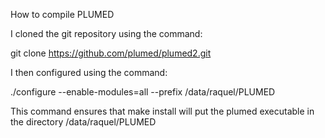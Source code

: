 How to compile PLUMED 

I cloned the git repository using the command:

git clone https://github.com/plumed/plumed2.git

I then configured using the command:

./configure --enable-modules=all --prefix /data/raquel/PLUMED

This command ensures that make install will put the plumed executable in the directory /data/raquel/PLUMED
